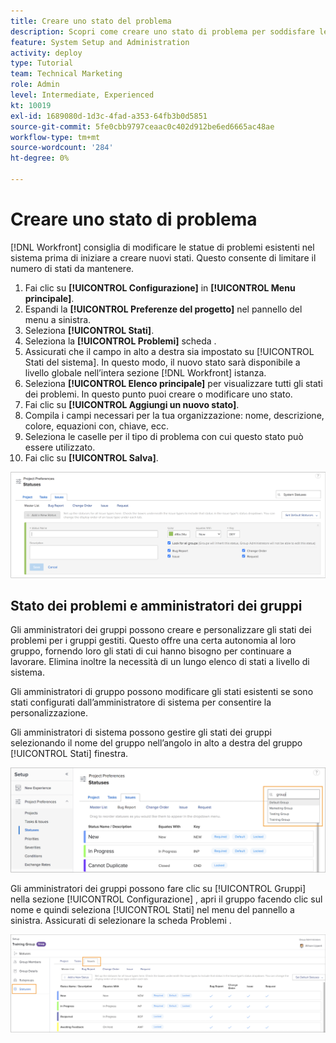 ```yaml
---
title: Creare uno stato del problema
description: Scopri come creare uno stato di problema per soddisfare le esigenze dei flussi di lavoro della tua organizzazione.
feature: System Setup and Administration
activity: deploy
type: Tutorial
team: Technical Marketing
role: Admin
level: Intermediate, Experienced
kt: 10019
exl-id: 1689080d-1d3c-4fad-a353-64fb3b0d5851
source-git-commit: 5fe0cbb9797ceaac0c402d912be6ed6665ac48ae
workflow-type: tm+mt
source-wordcount: '284'
ht-degree: 0%

---
```


# Creare uno stato di problema

[!DNL Workfront] consiglia di modificare le statue di problemi esistenti nel sistema prima di iniziare a creare nuovi stati. Questo consente di limitare il numero di stati da mantenere.

1. Fai clic su **[!UICONTROL Configurazione]** in **[!UICONTROL Menu principale]**.
1. Espandi la **[!UICONTROL Preferenze del progetto]** nel pannello del menu a sinistra.
1. Seleziona **[!UICONTROL Stati]**.
1. Seleziona la **[!UICONTROL Problemi]** scheda .
1. Assicurati che il campo in alto a destra sia impostato su [!UICONTROL Stati del sistema]. In questo modo, il nuovo stato sarà disponibile a livello globale nell’intera sezione [!DNL Workfront] istanza.
1. Seleziona **[!UICONTROL Elenco principale]** per visualizzare tutti gli stati dei problemi. In questo punto puoi creare o modificare uno stato.
1. Fai clic su **[!UICONTROL Aggiungi un nuovo stato]**.
1. Compila i campi necessari per la tua organizzazione: nome, descrizione, colore, equazioni con, chiave, ecc.
1. Seleziona le caselle per il tipo di problema con cui questo stato può essere utilizzato.
1. Fai clic su **[!UICONTROL Salva]**.

![Nuova finestra di stato su [!UICONTROL Stati] page](assets/admin-fund-create-issue-status.png)

## Stato dei problemi e amministratori dei gruppi

Gli amministratori dei gruppi possono creare e personalizzare gli stati dei problemi per i gruppi gestiti. Questo offre una certa autonomia al loro gruppo, fornendo loro gli stati di cui hanno bisogno per continuare a lavorare. Elimina inoltre la necessità di un lungo elenco di stati a livello di sistema.

Gli amministratori di gruppo possono modificare gli stati esistenti se sono stati configurati dall’amministratore di sistema per consentire la personalizzazione.

Gli amministratori di sistema possono gestire gli stati dei gruppi selezionando il nome del gruppo nell’angolo in alto a destra del gruppo [!UICONTROL Stati] finestra.

![Menu elenco gruppi in [!UICONTROL Stati] page](assets/admin-fund-change-group-master-list.png)

Gli amministratori dei gruppi possono fare clic su [!UICONTROL Gruppi] nella sezione [!UICONTROL Configurazione] , apri il gruppo facendo clic sul nome e quindi seleziona [!UICONTROL Stati] nel menu del pannello a sinistra. Assicurati di selezionare la scheda Problemi .

![[!UICONTROL Stati] sezione [!UICONTROL Gruppo] page](assets/admin-fund-group-issue-statuses.png)

<!---
For detailed information on how managing statuses can be done by group administrators, see these articles:
Create and customize group statuses
Group administrators
--->

<!---
learn more URLs
Issue statuses
Create and customize system-wide statuses
--->
